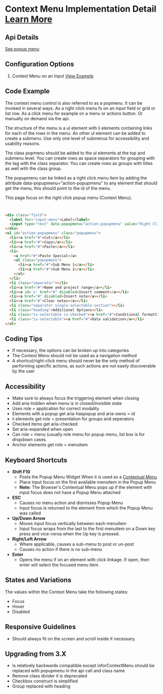 
# Context Menu Implementation Detail [Learn More](https://soho.infor.com/index.php?p=component/about-dialog)

## Api Details

[See popup menu]( /components/popupmenu)

## Configuration Options

1. Context Menu on an Input [View Example]( /components/contextmenu/example-index)

## Code Example

The context menu control is also referred to as a popmenu. It can be invoked in several ways. As a right click menu fx on an input field or grid or list row. As a click menu for example on a menu or actions button. Or manually on demand via the api.

The structure of the menu is a ul element with li elements containing links for each of the rows in the menu. An other ul element can be added to create a submenu. Use only one level of submenus for accessibility and usability reasons.

The class popmenu should be added to the ul elements at the top and submenu level. You can create rows as space separators for grouping with the tag with the class separator. You can create rows as groups with titles as well with the class group.

The popupmenu can be linked as a right click menu item by adding the attribute data-popupmenu="action-popupmenu" to any element that should get the menu, this should point to the id of the menu.

This page focus on the right click popup menu (Context Menu).

```html


<div class="field">
  <label for="input-menu">Label</label>
  <input type="text" data-popupmenu="action-popupmenu" value="Right Click Me" id="input-menu">
</div>
<ul id="action-popupmenu" class="popupmenu">
  <li><a href="#">Cut</a></li>
  <li><a href="#">Copy</a></li>
  <li><a href="#">Paste</a></li>
  <li>
    <a href="#">Paste Special</a>
    <ul class="popupmenu">
      <li><a href="#">Sub Menu 1</a></li>
      <li><a href="#">Sub Menu 2</a></li>
    </ul>
  </li>
  <li class="separator"></li>
  <li><a href="#">Name and project range</a></li>
  <li><a id='x' href="#" disabled>Insert comment</a></li>
  <li><a href="#" disabled>Insert note</a></li>
  <li><a href="#">Clear notes</a></li>
  <li class="separator single-selectable-section"></li>
  <li class="heading">Additional Options</li>
  <li class="is-selectable is-checked"><a href="#">Conditional formatting</a></li>
  <li class="is-selectable"><a href="#">Data validation</a></li>
</ul>


```

## Coding Tips

-   If necessary, the options can be broken up into categories
-   The Context Menu should not be used as a navigation method
-   A shortcut/right-click menu should never be the only method of performing specific actions, as such actions are not easily discoverable by the user

## Accessibility

-   Make sure to always focus the triggering element when closing
-   Add aria-hidden when menu is in closed/invisible state
-   Uses role = application for correct modality
-   Elements with a popup get aria-haspopup and aria-owns = id
-   li elements get role = presentation for groups and seperators
-   Checked items get aria-checked
-   Set aria-expanded when open
-   Can role = menu (usually role menu for popup menu, list box is for dropdown cases.
-   Anchor elements get role = menuitem

## Keyboard Shortcuts

-   **Shift F10**
    -   Posts the Popup Menu Widget When it is used as a [Contextual Menu](http://en.wikipedia.org/wiki/Context_menu)
    -   Place input focus on the first available menuitem in the Popup Menu
    -   **Note:** The Browser's Contextual Menu pops up if the element with input focus does not have a Popup Menu attached
-   **ESC**
    -   Causes no menu action and dismisses Popup Menu
    -   Input focus is returned to the element from which the Popup Menu was called
-   **Up/Down Arrow**
    -   Moves input focus vertically between each menuitem
    -   Input focus wraps from the last to the first menuitem on a Down key press and vice-versa when the Up key is pressed.
-   **Right/Left Arrow**
    -   Where applicable, causes a sub-menu to post or un-post
    -   Causes no action if there is no sub-menu
-   **Enter**
    -   Opens the menu if on an element with click linkage. If open, then enter will select the focused menu item.

## States and Variations

The values within the Context Menu take the following states:

-   Focus
-   Hover
-   Disabled

## Responsive Guidelines

-   Should always fit on the screen and scroll inside if necessary.

## Upgrading from 3.X

-   Is relatively backwards compatible except inforContextMenu should be replaced with popupmenu in the api call and class name
-   Remove class divider it is deprecated
-   Checkbox construct is simplified
-   Group replaced with heading
